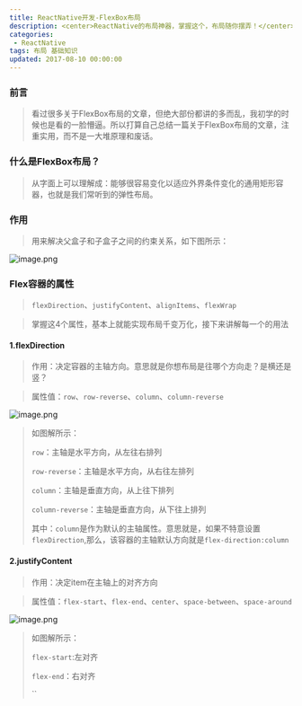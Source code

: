 ```yaml
---
title: ReactNative开发-FlexBox布局
description: <center>ReactNative的布局神器，掌握这个，布局随你摆弄！</center>
categories:
 - ReactNative
tags: 布局 基础知识
updated: 2017-08-10 00:00:00
---
```


### 前言

> 看过很多关于FlexBox布局的文章，但绝大部份都讲的多而乱，我初学的时候也是看的一脸懵逼。所以打算自己总结一篇关于FlexBox布局的文章，注重实用，而不是一大堆原理和废话。

### 什么是FlexBox布局？

> 从字面上可以理解成：能够很容易变化以适应外界条件变化的通用矩形容器，也就是我们常听到的弹性布局。

### 作用

> 用来解决父盒子和子盒子之间的约束关系，如下图所示：

![image.png](https://upload-images.jianshu.io/upload_images/8154981-b3b99d307f54bcc5.png?imageMogr2/auto-orient/strip%7CimageView2/2/w/1240)

### Flex容器的属性

> `flexDirection`、`justifyContent`、`alignItems`、`flexWrap`

> 掌握这4个属性，基本上就能实现布局千变万化，接下来讲解每一个的用法

#### 1.flexDirection

> 作用：决定容器的主轴方向。意思就是你想布局是往哪个方向走？是横还是竖？

> 属性值：`row`、`row-reverse`、`column`、`column-reverse`

![image.png](https://upload-images.jianshu.io/upload_images/8154981-33b91d20977ad8a2.png?imageMogr2/auto-orient/strip%7CimageView2/2/w/1240)

> 如图解所示：
>
> `row`：主轴是水平方向，从左往右排列
>
> `row-reverse`：主轴是水平方向，从右往左排列
>
> `column`：主轴是垂直方向，从上往下排列
>
> `column-reverse`：主轴是垂直方向，从下往上排列
>
> 其中：`column`是作为默认的主轴属性。意思就是，如果不特意设置`flexDirection`,那么，该容器的主轴默认方向就是`flex-direction:column`

#### 2.justifyContent

> 作用：决定item在主轴上的对齐方向

> 属性值：`flex-start`、`flex-end`、`center`、`space-between`、`space-around`

![image.png](https://upload-images.jianshu.io/upload_images/8154981-c90f4f93e246f9c8.png?imageMogr2/auto-orient/strip%7CimageView2/2/w/1240)

> 如图解所示：
>
> `flex-start`:左对齐
>
> `flex-end`：右对齐
>
> ``